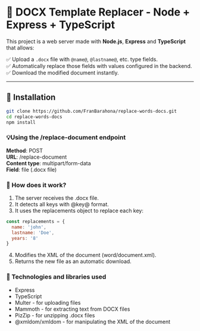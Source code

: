 # 📄 DOCX Template Replacer - Node + Express + TypeScript

This project is a web server made with **Node.js**, **Express** and **TypeScript** that allows:

✅ Upload a `.docx` file with `@name@`, `@lastname@`, etc. type fields.  
✅ Automatically replace those fields with values configured in the backend.  
✅ Download the modified document instantly.

---

## 🚀 Installation

```bash
git clone https://github.com/FranBarahona/replace-words-docs.git
cd replace-words-docs
npm install 
```

### 💡Using the /replace-document endpoint
**Method**: POST  
**URL**: /replace-document  
**Content type**: multipart/form-data  
**Field**: file (.docx file)

### 🧠 How does it work?
1. The server receives the .docx file.
2. It detects all keys with @key@ format.
3. It uses the replacements object to replace each key:

```javascript
const replacements = {
  name: 'john',
  lastname: 'Doe',
  years: '8'
}
```
4. Modifies the XML of the document (word/document.xml).
5. Returns the new file as an automatic download.

### 🧰 Technologies and libraries used
- Express  
- TypeScript  
- Multer - for uploading files  
- Mammoth - for extracting text from DOCX files  
- PizZip - for unzipping .docx files  
- @xmldom/xmldom - for manipulating the XML of the document
